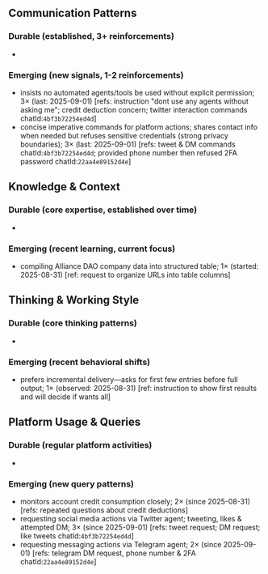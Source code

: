 ## Communication Patterns
### Durable (established, 3+ reinforcements)
-

### Emerging (new signals, 1-2 reinforcements)
- insists no automated agents/tools be used without explicit permission; 3× (last: 2025-09-01) [refs: instruction "dont use any agents without asking me"; credit deduction concern; twitter interaction commands chatId:`4bf3b72254ed4d`]
- concise imperative commands for platform actions; shares contact info when needed but refuses sensitive credentials (strong privacy boundaries); 3× (last: 2025-09-01) [refs: tweet & DM commands chatId:`4bf3b72254ed4d`; provided phone number then refused 2FA password chatId:`22aa4e89152d4e`]

## Knowledge & Context
### Durable (core expertise, established over time)
-

### Emerging (recent learning, current focus)
- compiling Alliance DAO company data into structured table; 1× (started: 2025-08-31) [ref: request to organize URLs into table columns]

## Thinking & Working Style
### Durable (core thinking patterns)
-

### Emerging (recent behavioral shifts)
- prefers incremental delivery—asks for first few entries before full output; 1× (observed: 2025-08-31) [ref: instruction to show first results and will decide if wants all]

## Platform Usage & Queries
### Durable (regular platform activities)
-

### Emerging (new query patterns)
- monitors account credit consumption closely; 2× (since 2025-08-31) [refs: repeated questions about credit deductions]
- requesting social media actions via Twitter agent; tweeting, likes & attempted DM; 3× (since 2025-09-01) [refs: tweet request; DM request; like tweets chatId:`4bf3b72254ed4d`]
- requesting messaging actions via Telegram agent; 2× (since 2025-09-01) [refs: telegram DM request, phone number & 2FA chatId:`22aa4e89152d4e`]